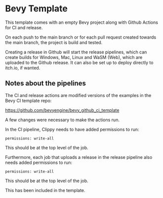 # Bevy Template

This template comes with an empty Bevy project along with Github Actions for CI and release.

On each push to the main branch or for each pull request created towards the main branch, the project is build and tested.

Creating a release in Github will start the release pipelines, which can create builds for Windows, Mac, Linux and WaSM (Web), which are uploaded to the Github release. It can also be set up to deploy directly to itch.io, if wanted.

## Notes about the pipelines

The CI and release actions are modified versions of the examples in the Bevy CI template repo:

https://github.com/bevyengine/bevy_github_ci_template

A few changes were necessary to make the actions run.

In the CI pipeline, Clippy needs to have added permissions to run:

`permissions: write-all`

This should be at the top level of the job.

Furthermore, each job that uploads a release in the release pipeline also needs added permissions to run:

`permissions: write-all`

This should be at the top level of the job.

This has been included in the template.
